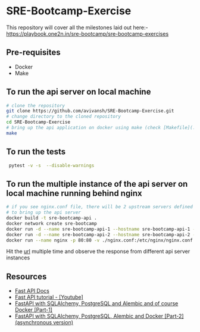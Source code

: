 # SRE-Bootcamp-Exercise
This repository will cover all the milestones laid out here:- https://playbook.one2n.in/sre-bootcamp/sre-bootcamp-exercises

## Pre-requisites
- Docker
- Make


## To run the api server on local machine

```bash
# clone the repository
git clone https://github.com/avivansh/SRE-Bootcamp-Exercise.git
# change directory to the cloned repository
cd SRE-Bootcamp-Exercise
# bring up the api application on docker using make (check [Makefile](./Makefile))
make
```

## To run the tests

```bash
 pytest -v -s  --disable-warnings
```

## To run the multiple instance of the api server on local machine running behind nginx

```bash
# if you see nginx.conf file, there will be 2 upstream servers defined
# to bring up the api server
docker build -t sre-bootcamp-api .
docker network create sre-bootcamp
docker run -d --name sre-bootcamp-api-1 --hostname sre-bootcamp-api-1 --network sre-bootcamp -p 8001:8000 sre-bootcamp-api
docker run -d --name sre-bootcamp-api-2 --hostname sre-bootcamp-api-2 --network sre-bootcamp -p 8002:8000 sre-bootcamp-api
docker run --name nginx -p 80:80 -v ./nginx.conf:/etc/nginx/nginx.conf --network sre-bootcamp nginx
```

Hit the [url](http://localhost:80) multiple time and observe the response from different api server instances

## Resources

- [Fast API Docs](https://fastapi.tiangolo.com/learn/)
- [Fast API tutorial - [Youtube]](https://www.youtube.com/watch?v=0sOvCWFmrtA&t=53s)
- [FastAPI with SQLAlchemy, PostgreSQL and Alembic and of course Docker [Part-1]](https://ahmed-nafies.medium.com/fastapi-with-sqlalchemy-postgresql-and-alembic-and-of-course-docker-f2b7411ee396)
- [FastAPI with SQLAlchemy, PostgreSQL, Alembic and Docker [Part-2] (asynchronous version)](https://ahmed-nafies.medium.com/tutorial-fastapi-sqlalchemy-postgresql-alembic-and-docker-part-2-asynchronous-version-8a339ce97e6d)



